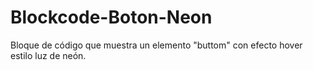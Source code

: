 # Blockcode-Boton-Neon
Bloque de código que muestra un elemento "buttom" con efecto hover estilo luz de neón.
